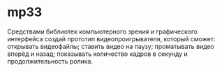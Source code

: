 # mp33
Средствами библиотек компьютерного зрения и графического интерфейса создай прототип видеопроигрывателя, который сможет:  открывать видеофайлы; ставить видео на паузу; проматывать видео вперёд и назад; показывать количество кадров в секунду и продолжительность ролика.

